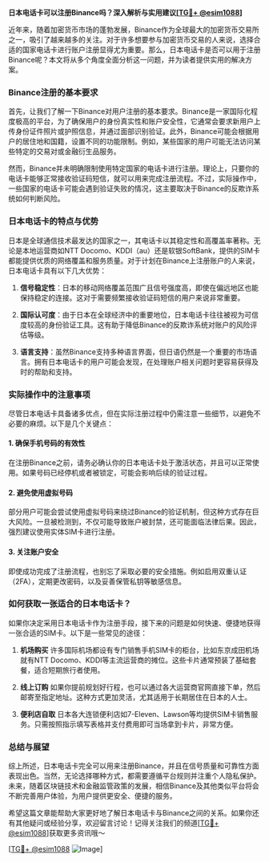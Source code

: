 **日本电话卡可以注册Binance吗？深入解析与实用建议[[TG💪+ @esim1088](https://t.me/s/esim1088)]**

近年来，随着加密货币市场的蓬勃发展，Binance作为全球最大的加密货币交易所之一，吸引了越来越多的关注。对于许多想要参与加密货币交易的人来说，选择合适的国家电话卡进行账户注册显得尤为重要。那么，日本电话卡是否可以用于注册Binance呢？本文将从多个角度全面分析这一问题，并为读者提供实用的解决方案。

### Binance注册的基本要求

首先，让我们了解一下Binance对用户注册的基本要求。Binance是一家国际化程度极高的平台，为了确保用户的身份真实性和账户安全性，它通常会要求新用户上传身份证件照片或护照信息，并通过面部识别验证。此外，Binance可能会根据用户的居住地和国籍，设置不同的功能限制。例如，某些国家的用户可能无法访问某些特定的交易对或金融衍生品服务。

然而，Binance并未明确限制使用特定国家的电话卡进行注册。理论上，只要你的电话卡能够正常接收验证码短信，就可以用来完成注册流程。不过，实际操作中，一些国家的电话卡可能会遇到验证失败的情况，这主要取决于Binance的反欺诈系统如何判断风险。

### 日本电话卡的特点与优势

日本是全球通信技术最发达的国家之一，其电话卡以其稳定性和高覆盖率著称。无论是本地运营商如NTT Docomo、KDDI（au）还是软银SoftBank，提供的SIM卡都能提供优质的网络覆盖和服务质量。对于计划在Binance上注册账户的人来说，日本电话卡具有以下几大优势：

1. **信号稳定性**：日本的移动网络覆盖范围广且信号强度高，即使在偏远地区也能保持稳定的连接。这对于需要频繁接收验证码短信的用户来说非常重要。
   
2. **国际认可度**：由于日本在全球经济中的重要地位，日本电话卡往往被视为可信度较高的身份验证工具。这有助于降低Binance的反欺诈系统对账户的风险评估等级。

3. **语言支持**：虽然Binance支持多种语言界面，但日语仍然是一个重要的市场语言。拥有日本电话卡的用户可能会发现，在处理账户相关问题时更容易获得及时的帮助和支持。

### 实际操作中的注意事项

尽管日本电话卡具备诸多优点，但在实际注册过程中仍需注意一些细节，以避免不必要的麻烦。以下是几个关键点：

#### 1. 确保手机号码的有效性
在注册Binance之前，请务必确认你的日本电话卡处于激活状态，并且可以正常使用。如果号码已经停机或者被锁定，可能会影响后续的验证过程。

#### 2. 避免使用虚拟号码
部分用户可能会尝试使用虚拟号码来绕过Binance的验证机制，但这种方式存在巨大风险。一旦被检测到，不仅可能导致账户被封禁，还可能面临法律后果。因此，强烈建议使用实体SIM卡进行注册。

#### 3. 关注账户安全
即使成功完成了注册流程，也别忘了采取必要的安全措施。例如启用双重认证（2FA），定期更改密码，以及妥善保管私钥等敏感信息。

### 如何获取一张适合的日本电话卡？

如果你决定采用日本电话卡作为注册手段，接下来的问题是如何快速、便捷地获得一张合适的SIM卡。以下是一些常见的途径：

1. **机场购买**
   许多国际机场都设有专门销售手机SIM卡的柜台，比如东京成田机场就有NTT Docomo、KDDI等主流运营商的摊位。这些卡片通常预装了基础套餐，适合短期旅行者使用。

2. **线上订购**
   如果你提前规划好行程，也可以通过各大运营商官网直接下单，然后邮寄至指定地址。这种方式更加灵活，尤其适用于长期居住在日本的人士。

3. **便利店自取**
   日本各大连锁便利店如7-Eleven、Lawson等均提供SIM卡销售服务。只需按照指示填写表格并支付费用即可当场拿到卡片，非常方便。

### 总结与展望

综上所述，日本电话卡完全可以用来注册Binance，并且在信号质量和可靠性方面表现出色。当然，无论选择哪种方式，都需要遵循平台规则并注重个人隐私保护。未来，随着区块链技术和金融监管政策的发展，相信Binance及其他类似平台将会不断完善用户体验，为用户提供更安全、便捷的服务。

希望这篇文章能帮助大家更好地了解日本电话卡与Binance之间的关系。如果你还有其他疑问或经验分享，欢迎留言讨论！记得关注我们的频道[[TG💪+ @esim1088](https://t.me/s/esim1088)]获取更多资讯哦～

[[TG💪+ @esim1088](https://t.me/s/esim1088) ![Image](https://i.postimg.cc/4NQfJmqS/Snipaste-2025-05-13-00-14-12.png)]